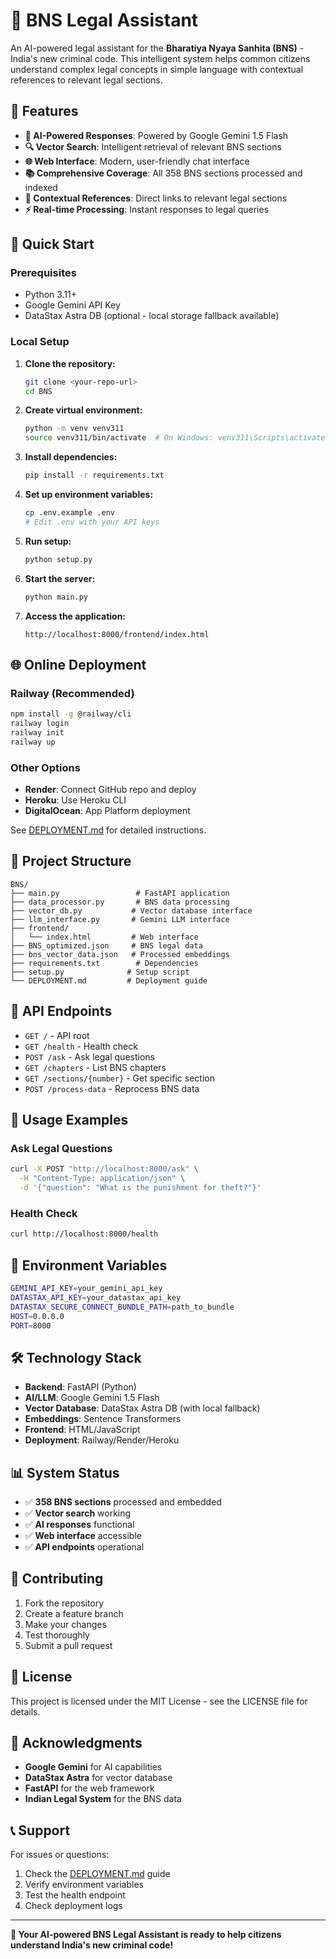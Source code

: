 # 🤖 BNS Legal Assistant

An AI-powered legal assistant for the **Bharatiya Nyaya Sanhita (BNS)** - India's new criminal code. This intelligent system helps common citizens understand complex legal concepts in simple language with contextual references to relevant legal sections.

## 🌟 Features

- **🤖 AI-Powered Responses**: Powered by Google Gemini 1.5 Flash
- **🔍 Vector Search**: Intelligent retrieval of relevant BNS sections
- **🌐 Web Interface**: Modern, user-friendly chat interface
- **📚 Comprehensive Coverage**: All 358 BNS sections processed and indexed
- **🔗 Contextual References**: Direct links to relevant legal sections
- **⚡ Real-time Processing**: Instant responses to legal queries

## 🚀 Quick Start

### Prerequisites
- Python 3.11+
- Google Gemini API Key
- DataStax Astra DB (optional - local storage fallback available)

### Local Setup

1. **Clone the repository:**
   ```bash
   git clone <your-repo-url>
   cd BNS
   ```

2. **Create virtual environment:**
   ```bash
   python -m venv venv311
   source venv311/bin/activate  # On Windows: venv311\Scripts\activate
   ```

3. **Install dependencies:**
   ```bash
   pip install -r requirements.txt
   ```

4. **Set up environment variables:**
   ```bash
   cp .env.example .env
   # Edit .env with your API keys
   ```

5. **Run setup:**
   ```bash
   python setup.py
   ```

6. **Start the server:**
   ```bash
   python main.py
   ```

7. **Access the application:**
   ```
   http://localhost:8000/frontend/index.html
   ```

## 🌐 Online Deployment

### Railway (Recommended)
```bash
npm install -g @railway/cli
railway login
railway init
railway up
```

### Other Options
- **Render**: Connect GitHub repo and deploy
- **Heroku**: Use Heroku CLI
- **DigitalOcean**: App Platform deployment

See [DEPLOYMENT.md](DEPLOYMENT.md) for detailed instructions.

## 📁 Project Structure

```
BNS/
├── main.py                 # FastAPI application
├── data_processor.py       # BNS data processing
├── vector_db.py           # Vector database interface
├── llm_interface.py       # Gemini LLM interface
├── frontend/
│   └── index.html         # Web interface
├── BNS_optimized.json     # BNS legal data
├── bns_vector_data.json   # Processed embeddings
├── requirements.txt        # Dependencies
├── setup.py              # Setup script
└── DEPLOYMENT.md         # Deployment guide
```

## 🔧 API Endpoints

- `GET /` - API root
- `GET /health` - Health check
- `POST /ask` - Ask legal questions
- `GET /chapters` - List BNS chapters
- `GET /sections/{number}` - Get specific section
- `POST /process-data` - Reprocess BNS data

## 🎯 Usage Examples

### Ask Legal Questions
```bash
curl -X POST "http://localhost:8000/ask" \
  -H "Content-Type: application/json" \
  -d '{"question": "What is the punishment for theft?"}'
```

### Health Check
```bash
curl http://localhost:8000/health
```

## 🔑 Environment Variables

```bash
GEMINI_API_KEY=your_gemini_api_key
DATASTAX_API_KEY=your_datastax_api_key
DATASTAX_SECURE_CONNECT_BUNDLE_PATH=path_to_bundle
HOST=0.0.0.0
PORT=8000
```

## 🛠️ Technology Stack

- **Backend**: FastAPI (Python)
- **AI/LLM**: Google Gemini 1.5 Flash
- **Vector Database**: DataStax Astra DB (with local fallback)
- **Embeddings**: Sentence Transformers
- **Frontend**: HTML/JavaScript
- **Deployment**: Railway/Render/Heroku

## 📊 System Status

- ✅ **358 BNS sections** processed and embedded
- ✅ **Vector search** working
- ✅ **AI responses** functional
- ✅ **Web interface** accessible
- ✅ **API endpoints** operational

## 🤝 Contributing

1. Fork the repository
2. Create a feature branch
3. Make your changes
4. Test thoroughly
5. Submit a pull request

## 📄 License

This project is licensed under the MIT License - see the LICENSE file for details.

## 🙏 Acknowledgments

- **Google Gemini** for AI capabilities
- **DataStax Astra** for vector database
- **FastAPI** for the web framework
- **Indian Legal System** for the BNS data

## 📞 Support

For issues or questions:
1. Check the [DEPLOYMENT.md](DEPLOYMENT.md) guide
2. Verify environment variables
3. Test the health endpoint
4. Check deployment logs

---

**🎉 Your AI-powered BNS Legal Assistant is ready to help citizens understand India's new criminal code!** 
